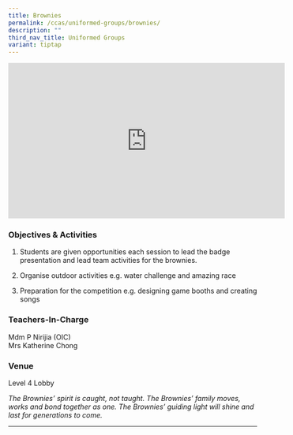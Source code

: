 ```yaml
---
title: Brownies
permalink: /ccas/uniformed-groups/brownies/
description: ""
third_nav_title: Uniformed Groups
variant: tiptap
---
```

<div class="iframe-wrapper">
<iframe height="315" width="560" allowfullscreen="true" frameborder="0" src="https://www.youtube.com/embed/S9ixAhPj0hE?si=60Y3bU3p4sZhGOBo"></iframe>
</div>
<h3>Objectives &amp; Activities</h3>
<ol data-tight="true" class="tight">
<li>
<p>Students are given opportunities each session to lead the badge presentation
and lead team activities for the brownies.</p>
</li>
<li>
<p>Organise outdoor activities e.g. water challenge and amazing race</p>
</li>
<li>
<p>Preparation for the competition e.g. designing game booths and creating
songs</p>
</li>
</ol>
<h3>Teachers-In-Charge</h3>
<p>Mdm P Nirijia (OIC)
<br>Mrs Katherine Chong</p>
<h3>Venue</h3>
<p>Level 4 Lobby</p>
<p><em>The Brownies’ spirit is caught, not taught. The Brownies’ family moves, works and bond together as one. The Brownies’ guiding light will shine and last for generations to come.</em>
</p>
<hr>
<p></p>